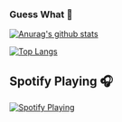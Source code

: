 ### Guess What 👋

[![Anurag's github stats](https://github-readme-stats.vercel.app/api?username=huangkun101230)](https://github.com/anuraghazra/github-readme-stats)

[![Top Langs](https://github-readme-stats.vercel.app/api/top-langs/?username=huangkun101230&layout=compact)](https://github.com/anuraghazra/github-readme-stats)

## Spotify Playing 🎧

[<img src="https://now-playing-codestackr.vercel.app/api/spotify-playing" alt="Spotify Playing" />](https://open.spotify.com/user/40xsg8ybf8jnw7e17dzpgb8ut)
